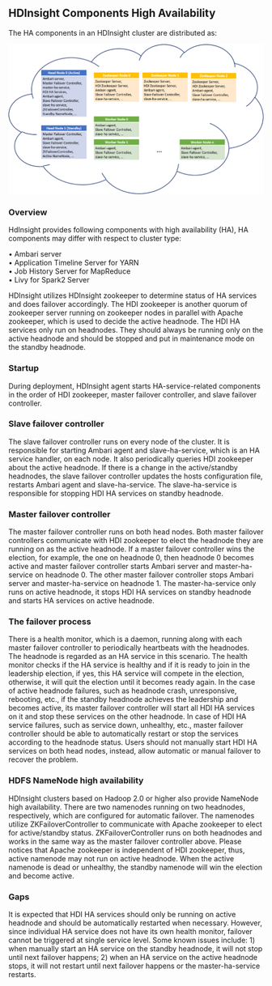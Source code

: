 ## **HDInsight Components High Availability**

The HA components in an HDInsight cluster are distributed as:

![HDI HA Services](./media/ha-services.png)

### **Overview**
HdInsight provides following components with high availability (HA), HA components may differ with respect to cluster type:

•	Ambari server \
•	Application Timeline Server for YARN \
•	Job History Server for MapReduce \
•	Livy for Spark2 Server

HDInsight utilizes HDInsight zookeeper to determine status of HA services and does failover accordingly. The HDI zookeeper is another quorum of zookeeper server running on zookeeper nodes in parallel with Apache zookeeper, which is used to decide the active headnode. The HDI HA services only run on headnodes. They should always be running only on the active headnode and should be stopped and put in maintenance mode on the standby headnode.

### **Startup**
During deployment, HDInsight agent starts HA-service-related components in the order of HDI zookeeper, master failover controller, and slave failover controller.

### **Slave failover controller**

The slave failover controller runs on every node of the cluster. It is responsible for starting Ambari agent and slave-ha-service, which is an HA service handler, on each node. It also periodically queries HDI zookeeper about the active headnode. If there is a change in the active/standby headnodes, the slave failover controller updates the hosts configuration file, restarts Ambari agent and slave-ha-service. The slave-ha-service is responsible for stopping HDI HA services on standby headnode.

### **Master failover controller**
The master failover controller runs on both head nodes. Both master failover controllers communicate with HDI zookeeper to elect the headnode they are running on as the active headnode. If a master failover controller wins the election, for example, the one on headnode 0, then headnode 0 becomes active and master failover controller starts Ambari server and master-ha-service on headnode 0. The other master failover controller stops Ambari server and master-ha-service on headnode 1. The master-ha-service only runs on active headnode, it stops HDI HA services on standby headnode and starts HA services on active headnode.

### **The failover process**
There is a health monitor, which is a daemon, running along with each master failover controller to periodically heartbeats with the headnodes. The headnode is regarded as an HA service in this scenario. The health monitor checks if the HA service is healthy and if it is ready to join in the leadership election, if yes, this HA service will compete in the election, otherwise, it will quit the election until it becomes ready again. In the case of active headnode failures, such as headnode crash, unresponsive, rebooting, etc., if the standby headnode achieves the leadership and becomes active, its master failover controller will start all HDI HA services on it and stop these services on the other headnode. In case of HDI HA service failures, such as service down, unhealthy, etc., master failover controller should be able to automatically restart or stop the services according to the headnode status. Users should not manually start HDI HA services on both head nodes, instead, allow automatic or manual failover to recover the problem.

### **HDFS NameNode high availability**
HDInsight clusters based on Hadoop 2.0 or higher also provide NameNode high availability. There are two namenodes running on two headnodes, respectively, which are configured for automatic failover. The namenodes utilize ZKFailoverController to communicate with Apache zookeeper to elect for active/standby status. ZKFailoverController runs on both headnodes and works in the same way as the master failover controller above. Please notices that Apache zookeeper is independent of HDI zookeeper, thus, active namenode may not run on active headnode. When the active namenode is dead or unhealthy, the standby namenode will win the election and become active.

### **Gaps**
It is expected that HDI HA services should only be running on active headnode and should be automatically restarted when necessary. However, since individual HA service does not have its own health monitor, failover cannot be triggered at single service level. Some known issues include: 1) when manually start an HA service on the standby headnode, it will not stop until next failover happens; 2) when an HA service on the active headnode stops, it will not restart until next failover happens or the master-ha-service restarts.

